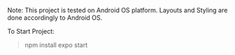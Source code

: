 Note:
	This project is tested on Android OS platform. 
	Layouts and Styling are done accordingly to Android OS.


To Start Project:

>npm install
>expo start 